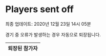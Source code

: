 # Players sent off
최종 업데이트: 2020년 12월 23일 14시 05분


경기 중 오류가 발생하는 경우 자동으로 퇴장됩니다.


| 퇴장된 참가자 |
|:---:|